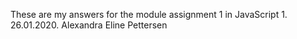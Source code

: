 These are my answers for the module assignment 1 in JavaScript 1. 26.01.2020. Alexandra Eline Pettersen